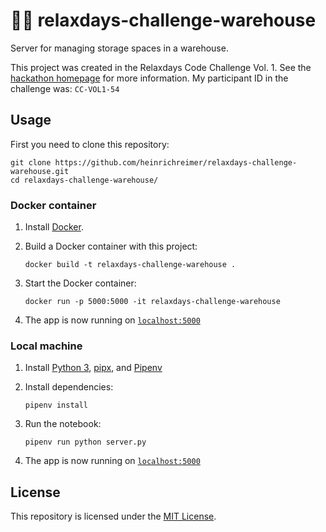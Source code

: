 # 🧑‍💻 relaxdays-challenge-warehouse

Server for managing storage spaces in a warehouse.

This project was created in the Relaxdays Code Challenge Vol. 1.
See the [hackathon homepage](https://sites.google.com/relaxdays.de/hackathon-relaxdays/startseite) for more information.
My participant ID in the challenge was: `CC-VOL1-54`

## Usage

First you need to clone this repository:

```shell script
git clone https://github.com/heinrichreimer/relaxdays-challenge-warehouse.git
cd relaxdays-challenge-warehouse/
```

### Docker container

1. Install [Docker](https://docs.docker.com/get-docker/).
1. Build a Docker container with this project:

    ```shell script
    docker build -t relaxdays-challenge-warehouse .
    ```

1. Start the Docker container:

    ```shell script
    docker run -p 5000:5000 -it relaxdays-challenge-warehouse
    ```

1. The app is now running on [`localhost:5000`](http://localhost:5000/)

### Local machine

1. Install [Python 3](https://python.org/downloads/), [pipx](https://pipxproject.github.io/pipx/installation/#install-pipx), and [Pipenv](https://pipenv.pypa.io/en/latest/install/#isolated-installation-of-pipenv-with-pipx)
1. Install dependencies:

    ```shell script
    pipenv install
    ```

1. Run the notebook:

    ```shell script
    pipenv run python server.py
    ```

1. The app is now running on [`localhost:5000`](http://localhost:5000/)

## License

This repository is licensed under the [MIT License](LICENSE).
